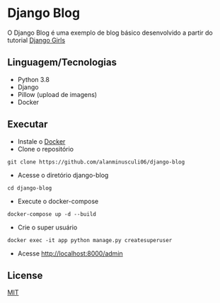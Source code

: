 # Django Blog

O Django Blog é uma exemplo de blog básico desenvolvido a partir do tutorial [Django Girls](https://tutorial.djangogirls.org/pt/)

## Linguagem/Tecnologias
- Python 3.8
- Django
- Pillow (upload de imagens)
- Docker

## Executar
- Instale o [Docker](https://docs.docker.com/engine/install/)
- Clone o repositório
```
git clone https://github.com/alanminusculi06/django-blog
```
- Acesse o diretório django-blog
```
cd django-blog
```
- Execute o docker-compose
```
docker-compose up -d --build
```
- Crie o super usuário
```
docker exec -it app python manage.py createsuperuser
```
- Acesse [http://localhost:8000/admin](http://localhost:8000/admin)

## License
[MIT](https://choosealicense.com/licenses/mit/)